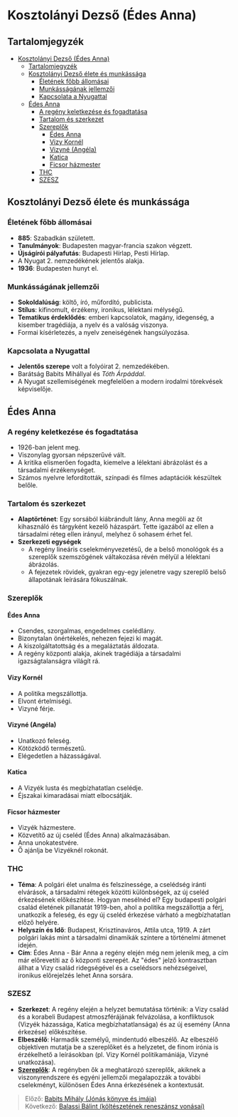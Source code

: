 # Kosztolányi Dezső (Édes Anna)

## Tartalomjegyzék
- [Kosztolányi Dezső (Édes Anna)](#kosztolányi-dezső-édes-anna)
  - [Tartalomjegyzék](#tartalomjegyzék)
  - [Kosztolányi Dezső élete és munkássága](#kosztolányi-dezső-élete-és-munkássága)
    - [Életének főbb állomásai](#életének-főbb-állomásai)
    - [Munkásságának jellemzői](#munkásságának-jellemzői)
    - [Kapcsolata a Nyugattal](#kapcsolata-a-nyugattal)
  - [Édes Anna](#édes-anna)
    - [A regény keletkezése és fogadtatása](#a-regény-keletkezése-és-fogadtatása)
    - [Tartalom és szerkezet](#tartalom-és-szerkezet)
    - [Szereplők](#szereplők)
      - [Édes Anna](#édes-anna-1)
      - [Vizy Kornél](#vizy-kornél)
      - [Vizyné (Angéla)](#vizyné-angéla)
      - [Katica](#katica)
      - [Ficsor házmester](#ficsor-házmester)
    - [THC](#thc)
    - [SZESZ](#szesz)

## Kosztolányi Dezső élete és munkássága

### Életének főbb állomásai

- **885**: Szabadkán született.
- **Tanulmányok**: Budapesten magyar-francia szakon végzett.
- **Újságírói pályafutás**: Budapesti Hírlap, Pesti Hírlap.
- A Nyugat 2. nemzedékének jelentős alakja.
- **1936**: Budapesten hunyt el.

### Munkásságának jellemzői

- **Sokoldalúság**: költő, író, műfordító, publicista.
- **Stílus**: kifinomult, érzékeny, ironikus, lélektani mélységű.
- **Tematikus érdeklődés**: emberi kapcsolatok, magány, idegenség, a kisember tragédiája, a nyelv és a valóság viszonya.
- Formai kísérletezés, a nyelv zeneiségének hangsúlyozása.

### Kapcsolata a Nyugattal

- **Jelentős szerepe** volt a folyóirat 2. nemzedékében.
- Barátság Babits Mihállyal és *Tóth Árpáddal*.
- A Nyugat szellemiségének megfelelően a modern irodalmi törekvések képviselője.

## Édes Anna

### A regény keletkezése és fogadtatása

- 1926-ban jelent meg.
- Viszonylag gyorsan népszerűvé vált.
- A kritika elismerően fogadta, kiemelve a lélektani ábrázolást és a társadalmi érzékenységet.
- Számos nyelvre lefordították, színpadi és filmes adaptációk készültek belőle.

### Tartalom és szerkezet

- **Alaptörténet**: Egy sorsából kiábrándult lány, Anna megöli az őt kihasználó és tárgyként kezelő házaspárt. Tette igazából az ellen a társadalmi réteg ellen irányul, melyhez ő sohasem érhet fel.
- **Szerkezeti egységek**
  - A regény lineáris cselekményvezetésű, de a belső monológok és a szereplők szemszögének váltakozása révén mélyül a lélektani ábrázolás.
  - A fejezetek rövidek, gyakran egy-egy jelenetre vagy szereplő belső állapotának leírására fókuszálnak.

### Szereplők

#### Édes Anna

- Csendes, szorgalmas, engedelmes cselédlány.
- Bizonytalan önértékelés, nehezen fejezi ki magát.
- A kiszolgáltatottság és a megaláztatás áldozata.
- A regény központi alakja, akinek tragédiája a társadalmi igazságtalanságra világít rá.

#### Vizy Kornél

- A politika megszállottja.
- Elvont értelmiségi.
- Vizyné férje.

#### Vizyné (Angéla)

- Unatkozó feleség.
- Kötözködő természetű.
- Elégedetlen a házasságával.

#### Katica

- A Vizyék lusta és megbízhatatlan cselédje.
- Éjszakai kimaradásai miatt elbocsátják.

#### Ficsor házmester

- Vizyék házmestere.
- Közvetítő az új cseléd (Édes Anna) alkalmazásában.
- Anna unokatestvére.
- Ő ajánlja be Vizyéknél rokonát.

### THC

- **Téma**: A polgári élet unalma és felszínessége, a cselédség iránti elvárások, a társadalmi rétegek közötti különbségek, az új cseléd érkezésének előkészítése. Hogyan mesélnéd el? Egy budapesti polgári család életének pillanatát 1919-ben, ahol a politika megszállottja a férj, unatkozik a feleség, és egy új cseléd érkezése várható a megbízhatatlan előző helyére.
- **Helyszín és Idő**: Budapest, Krisztinaváros, Attila utca, 1919. A zárt polgári lakás mint a társadalmi dinamikák színtere a történelmi átmenet idején.
- **Cím**: Édes Anna - Bár Anna a regény elején még nem jelenik meg, a cím már előrevetíti az ő központi szerepét. Az "édes" jelző kontrasztban állhat a Vizy család ridegségével és a cselédsors nehézségeivel, ironikus előrejelzés lehet Anna sorsára.

### SZESZ

- **Szerkezet**: A regény elején a helyzet bemutatása történik: a Vizy család és a korabeli Budapest atmoszférájának felvázolása, a konfliktusok (Vizyék házassága, Katica megbízhatatlansága) és az új esemény (Anna érkezése) előkészítése.
- **Elbeszélő**: Harmadik személyű, mindentudó elbeszélő. Az elbeszélő objektíven mutatja be a szereplőket és a helyzetet, de finom irónia is érzékelhető a leírásokban (pl. Vizy Kornél politikamániája, Vizyné unatkozása).
- [**Szereplők**](#szereplők): A regényben ők a meghatározó szereplők, akiknek a viszonyrendszere és egyéni jellemzői megalapozzák a további cselekményt, különösen Édes Anna érkezésének a kontextusát.

> Előző: [Babits Mihály (Jónás könyve és imája)](./04_babits.md)\
> Következő: [Balassi Bálint (költészetének reneszánsz vonásai)](./06_balassi.md)